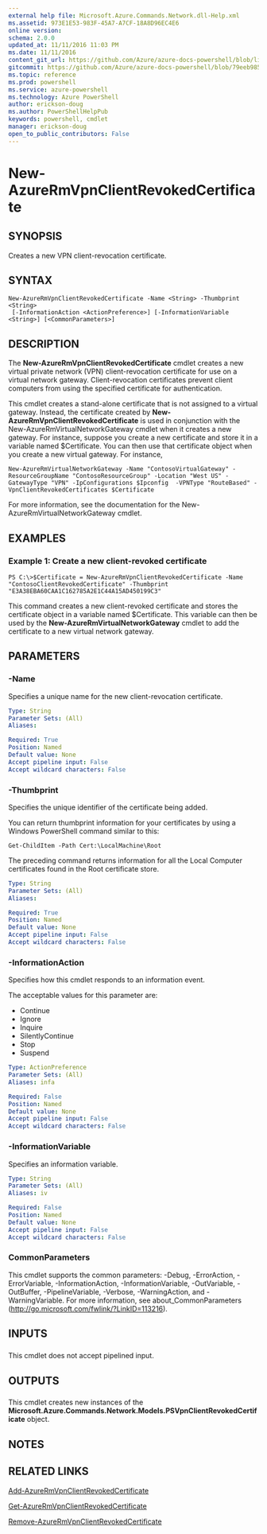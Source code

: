 ```yaml
---
external help file: Microsoft.Azure.Commands.Network.dll-Help.xml
ms.assetid: 973E1E53-983F-45A7-A7CF-18A8D96EC4E6
online version: 
schema: 2.0.0
updated_at: 11/11/2016 11:03 PM
ms.date: 11/11/2016
content_git_url: https://github.com/Azure/azure-docs-powershell/blob/live/azureps-cmdlets-docs/ResourceManager/AzureRM.Network/v3.1.0/New-AzureRmVpnClientRevokedCertificate.md
gitcommit: https://github.com/Azure/azure-docs-powershell/blob/79eeb985ea480979357fb4695832a0c3d29a48bf/azureps-cmdlets-docs/ResourceManager/AzureRM.Network/v3.1.0/New-AzureRmVpnClientRevokedCertificate.md
ms.topic: reference
ms.prod: powershell
ms.service: azure-powershell
ms.technology: Azure PowerShell
author: erickson-doug
ms.author: PowerShellHelpPub
keywords: powershell, cmdlet
manager: erickson-doug
open_to_public_contributors: False
---
```


# New-AzureRmVpnClientRevokedCertificate

## SYNOPSIS
Creates a new VPN client-revocation certificate.

## SYNTAX

```
New-AzureRmVpnClientRevokedCertificate -Name <String> -Thumbprint <String>
 [-InformationAction <ActionPreference>] [-InformationVariable <String>] [<CommonParameters>]
```

## DESCRIPTION
The **New-AzureRmVpnClientRevokedCertificate** cmdlet creates a new virtual private network (VPN) client-revocation certificate for use on a virtual network gateway.
Client-revocation certificates prevent client computers from using the specified certificate for authentication.

This cmdlet creates a stand-alone certificate that is not assigned to a virtual gateway.
Instead, the certificate created by **New-AzureRmVpnClientRevokedCertificate** is used in conjunction with the New-AzureRmVirtualNetworkGateway cmdlet when it creates a new gateway.
For instance, suppose you create a new certificate and store it in a variable named $Certificate.
You can then use that certificate object when you create a new virtual gateway.
For instance,

`New-AzureRmVirtualNetworkGateway -Name "ContosoVirtualGateway" -ResourceGroupName "ContosoResourceGroup" -Location "West US" -GatewayType "VPN" -IpConfigurations $Ipconfig  -VPNType "RouteBased" -VpnClientRevokedCertificates $Certificate`

For more information, see the documentation for the New-AzureRmVirtualNetworkGateway cmdlet.

## EXAMPLES

### Example 1: Create a new client-revoked certificate
```
PS C:\>$Certificate = New-AzureRmVpnClientRevokedCertificate -Name "ContosoClientRevokedCertificate" -Thumbprint "E3A38EBA60CAA1C162785A2E1C44A15AD450199C3"
```

This command creates a new client-revoked certificate and stores the certificate object in a variable named $Certificate.
This variable can then be used by the **New-AzureRmVirtualNetworkGateway** cmdlet to add the certificate to a new virtual network gateway.

## PARAMETERS

### -Name
Specifies a unique name for the new client-revocation certificate.

```yaml
Type: String
Parameter Sets: (All)
Aliases: 

Required: True
Position: Named
Default value: None
Accept pipeline input: False
Accept wildcard characters: False
```

### -Thumbprint
Specifies the unique identifier of the certificate being added.

You can return thumbprint information for your certificates by using a Windows PowerShell command similar to this:

`Get-ChildItem -Path Cert:\LocalMachine\Root`

The preceding command returns information for all the Local Computer certificates found in the Root certificate store.

```yaml
Type: String
Parameter Sets: (All)
Aliases: 

Required: True
Position: Named
Default value: None
Accept pipeline input: False
Accept wildcard characters: False
```

### -InformationAction
Specifies how this cmdlet responds to an information event.

The acceptable values for this parameter are:

- Continue
- Ignore
- Inquire
- SilentlyContinue
- Stop
- Suspend

```yaml
Type: ActionPreference
Parameter Sets: (All)
Aliases: infa

Required: False
Position: Named
Default value: None
Accept pipeline input: False
Accept wildcard characters: False
```

### -InformationVariable
Specifies an information variable.

```yaml
Type: String
Parameter Sets: (All)
Aliases: iv

Required: False
Position: Named
Default value: None
Accept pipeline input: False
Accept wildcard characters: False
```

### CommonParameters
This cmdlet supports the common parameters: -Debug, -ErrorAction, -ErrorVariable, -InformationAction, -InformationVariable, -OutVariable, -OutBuffer, -PipelineVariable, -Verbose, -WarningAction, and -WarningVariable. For more information, see about_CommonParameters (http://go.microsoft.com/fwlink/?LinkID=113216).

## INPUTS

###  
This cmdlet does not accept pipelined input.

## OUTPUTS

###  
This cmdlet creates new instances of the **Microsoft.Azure.Commands.Network.Models.PSVpnClientRevokedCertificate** object.

## NOTES

## RELATED LINKS

[Add-AzureRmVpnClientRevokedCertificate](xref:ResourceManager/AzureRM.Network/v3.1.0/Add-AzureRmVpnClientRevokedCertificate.md)

[Get-AzureRmVpnClientRevokedCertificate](xref:ResourceManager/AzureRM.Network/v3.1.0/Get-AzureRmVpnClientRevokedCertificate.md)

[Remove-AzureRmVpnClientRevokedCertificate](xref:ResourceManager/AzureRM.Network/v3.1.0/Remove-AzureRmVpnClientRevokedCertificate.md)


